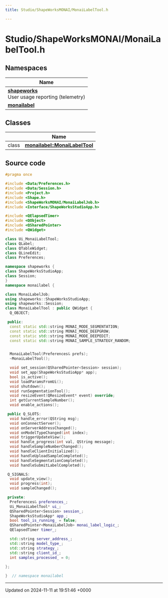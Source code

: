 ```yaml
---
title: Studio/ShapeWorksMONAI/MonaiLabelTool.h

---
```


# Studio/ShapeWorksMONAI/MonaiLabelTool.h



## Namespaces

| Name           |
| -------------- |
| **[shapeworks](../Namespaces/namespaceshapeworks.md)** <br>User usage reporting (telemetry)  |
| **[monailabel](../Namespaces/namespacemonailabel.md)**  |

## Classes

|                | Name           |
| -------------- | -------------- |
| class | **[monailabel::MonaiLabelTool](../Classes/classmonailabel_1_1MonaiLabelTool.md)**  |




## Source code

```cpp
#pragma once

#include <Data/Preferences.h>
#include <Data/Session.h>
#include <Project.h>
#include <Shape.h>
#include <ShapeWorksMONAI/MonaiLabelJob.h>
#include <Interface/ShapeWorksStudioApp.h>

#include <QElapsedTimer>
#include <QObject>
#include <QSharedPointer>
#include <QWidget>

class Ui_MonaiLabelTool;
class QLabel;
class QTableWidget;
class QLineEdit;
class Preferences;

namespace shapeworks {
class ShapeWorksStudioApp;
class Session;
}
namespace monailabel {

class MonaiLabelJob;
using shapeworks::ShapeWorksStudioApp;
using shapeworks::Session;
class MonaiLabelTool : public QWidget {
  Q_OBJECT;

 public:
  const static std::string MONAI_MODE_SEGMENTATION;
  const static std::string MONAI_MODE_DEEPGROW;
  const static std::string MONAI_MODE_DEEPEDIT;
  const static std::string MONAI_SAMPLE_STRATEGY_RANDOM;


  MonaiLabelTool(Preferences& prefs);
  ~MonaiLabelTool();

  void set_session(QSharedPointer<Session> session);
  void set_app(ShapeWorksStudioApp* app);
  bool is_active();
  void loadParamsFromUi();
  void shutdown();
  void runSegmentationTool();
  void resizeEvent(QResizeEvent* event) override;
  int getCurrentSampleNumber();
  void enable_actions();

 public Q_SLOTS:
  void handle_error(QString msg);
  void onConnectServer();
  void onServerAddressChanged();
  void onModelTypeChanged(int index);
  void triggerUpdateView();
  void handle_progress(int val, QString message);
  void handleSampleNumberChanged();
  void handleClientInitialized();
  void handleUploadSampleCompleted();
  void handleSegmentationCompleted();
  void handleSubmitLabelCompleted();

 Q_SIGNALS:
  void update_view();
  void progress(int);
  void sampleChanged();

 private:
  Preferences& preferences_;
  Ui_MonaiLabelTool* ui_;
  QSharedPointer<Session> session_;
  ShapeWorksStudioApp* app_;
  bool tool_is_running_ = false;
  QSharedPointer<MonaiLabelJob> monai_label_logic_;
  QElapsedTimer timer_;

  std::string server_address_;
  std::string model_type_;
  std::string strategy_;
  std::string client_id_;
  int samples_processed_ = 0;
  
};

}  // namespace monailabel
```


-------------------------------

Updated on 2024-11-11 at 19:51:46 +0000
